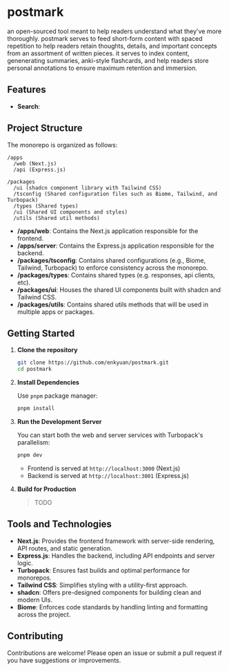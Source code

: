 # postmark

an open-sourced tool meant to help readers understand what they've more thoroughly. postmark serves to feed short-form content with spaced repetition to help readers retain thoughts, details, and important concepts
from an assortment of written pieces. it serves to index content, genenerating summaries, anki-style flashcards, and help readers store personal annotations to ensure maximum retention and immersion.

## Features

[//]: # (TODO)

- **Search**:

## Project Structure

The monorepo is organized as follows:

```
/apps
  /web (Next.js)
  /api (Express.js)

/packages
  /ui (shadcn component library with Tailwind CSS)
  /tsconfig (Shared configuration files such as Biome, Tailwind, and Turbopack)
  /types (Shared types)
  /ui (Shared UI components and styles)
  /utils (Shared util methods)
```

- **/apps/web**: Contains the Next.js application responsible for the frontend.
- **/apps/server**: Contains the Express.js application responsible for the backend.
- **/packages/tsconfig**: Contains shared configurations (e.g., Biome, Tailwind, Turbopack) to enforce consistency across the monorepo.
- **/packages/types**: Contains shared types (e.g. responses, api clients, etc).
- **/packages/ui**: Houses the shared UI components built with shadcn and Tailwind CSS.
- **/packages/utils**: Contains shared utils methods that will be used in multiple apps or packages.

## Getting Started

1. **Clone the repository**

   ```bash
   git clone https://github.com/enkyuan/postmark.git
   cd postmark
   ```

2. **Install Dependencies**

   Use `pnpm` package manager:

   ```bash
   pnpm install
   ```

3. **Run the Development Server**

   You can start both the web and server services with Turbopack's parallelism:

   ```bash
   pnpm dev
   ```

   - Frontend is served at `http://localhost:3000` (Next.js)
   - Backend is served at `http://localhost:3001` (Express.js)

4. **Build for Production**

   > TODO

## Tools and Technologies

- **Next.js**: Provides the frontend framework with server-side rendering, API routes, and static generation.
- **Express.js**: Handles the backend, including API endpoints and server logic.
- **Turbopack**: Ensures fast builds and optimal performance for monorepos.
- **Tailwind CSS**: Simplifies styling with a utility-first approach.
- **shadcn**: Offers pre-designed components for building clean and modern UIs.
- **Biome**: Enforces code standards by handling linting and formatting across the project.

## Contributing

Contributions are welcome! Please open an issue or submit a pull request if you have suggestions or improvements.
